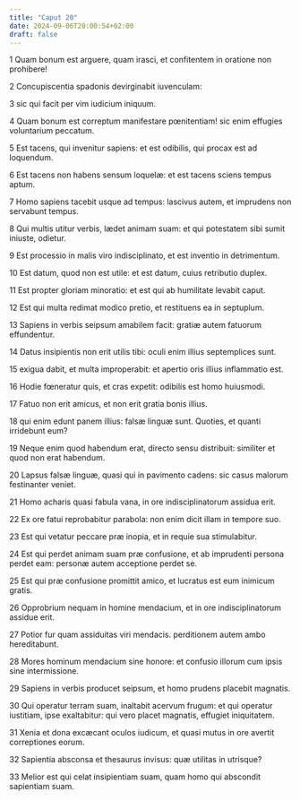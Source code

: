 ```yaml
---
title: "Caput 20"
date: 2024-09-06T20:00:54+02:00
draft: false
---
```



1 Quam bonum est arguere, quam irasci, et confitentem in oratione non prohibere!

2 Concupiscentia spadonis devirginabit iuvenculam:

3 sic qui facit per vim iudicium iniquum.

4 Quam bonum est correptum manifestare pœnitentiam! sic enim effugies voluntarium peccatum.

5 Est tacens, qui invenitur sapiens: et est odibilis, qui procax est ad loquendum.

6 Est tacens non habens sensum loquelæ: et est tacens sciens tempus aptum.

7 Homo sapiens tacebit usque ad tempus: lascivus autem, et imprudens non servabunt tempus.

8 Qui multis utitur verbis, lædet animam suam: et qui potestatem sibi sumit iniuste, odietur.

9 Est processio in malis viro indisciplinato, et est inventio in detrimentum.

10 Est datum, quod non est utile: et est datum, cuius retributio duplex.

11 Est propter gloriam minoratio: et est qui ab humilitate levabit caput.

12 Est qui multa redimat modico pretio, et restituens ea in septuplum.

13 Sapiens in verbis seipsum amabilem facit: gratiæ autem fatuorum effundentur.

14 Datus insipientis non erit utilis tibi: oculi enim illius septemplices sunt.

15 exigua dabit, et multa improperabit: et apertio oris illius inflammatio est.

16 Hodie fœneratur quis, et cras expetit: odibilis est homo huiusmodi.

17 Fatuo non erit amicus, et non erit gratia bonis illius.

18 qui enim edunt panem illius: falsæ linguæ sunt. Quoties, et quanti irridebunt eum?

19 Neque enim quod habendum erat, directo sensu distribuit: similiter et quod non erat habendum.

20 Lapsus falsæ linguæ, quasi qui in pavimento cadens: sic casus malorum festinanter veniet.

21 Homo acharis quasi fabula vana, in ore indisciplinatorum assidua erit.

22 Ex ore fatui reprobabitur parabola: non enim dicit illam in tempore suo.

23 Est qui vetatur peccare præ inopia, et in requie sua stimulabitur.

24 Est qui perdet animam suam præ confusione, et ab imprudenti persona perdet eam: personæ autem acceptione perdet se.

25 Est qui præ confusione promittit amico, et lucratus est eum inimicum gratis.

26 Opprobrium nequam in homine mendacium, et in ore indisciplinatorum assidue erit.

27 Potior fur quam assiduitas viri mendacis. perditionem autem ambo hereditabunt.

28 Mores hominum mendacium sine honore: et confusio illorum cum ipsis sine intermissione.

29 Sapiens in verbis producet seipsum, et homo prudens placebit magnatis.

30 Qui operatur terram suam, inaltabit acervum frugum: et qui operatur iustitiam, ipse exaltabitur: qui vero placet magnatis, effugiet iniquitatem.

31 Xenia et dona excæcant oculos iudicum, et quasi mutus in ore avertit correptiones eorum.

32 Sapientia absconsa et thesaurus invisus: quæ utilitas in utrisque?

33 Melior est qui celat insipientiam suam, quam homo qui abscondit sapientiam suam.

